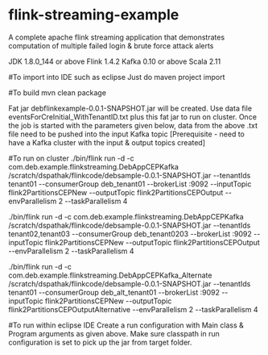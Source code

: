 # flink-streaming-example
A complete apache flink streaming application that demonstrates computation of multiple failed login &amp; brute force attack alerts

JDK 1.8.0_144 or above
Flink 1.4.2
Kafka 0.10 or above
Scala 2.11

#To import into IDE such as eclipse
Just do maven project import

#To build
mvn clean package

Fat jar debflinkexample-0.0.1-SNAPSHOT.jar will be created. Use data file eventsForCreInitial_WithTenantID.txt plus this fat jar to run on cluster.
Once the job is started with the parameters given below, data from the above .txt file need to be pushed into the input Kafka topic 
[Prerequisite - need to have a Kafka cluster with the input & output topics created]

#To run on cluster
./bin/flink run -d -c com.deb.example.flinkstreaming.DebAppCEPKafka /scratch/dspathak/flinkcode/debsample-0.0.1-SNAPSHOT.jar --tenantIds tenant01 --consumerGroup deb_tenant01 --brokerList <host>:9092 --inputTopic flink2PartitionsCEPNew --outputTopic flink2PartitionsCEPOutput --envParallelism 2 --taskParallelism 4

./bin/flink run -d -c com.deb.example.flinkstreaming.DebAppCEPKafka /scratch/dspathak/flinkcode/debsample-0.0.1-SNAPSHOT.jar --tenantIds tenant02,tenant03 --consumerGroup deb_tenant0203 --brokerList <host>:9092 --inputTopic flink2PartitionsCEPNew --outputTopic flink2PartitionsCEPOutput --envParallelism 2 --taskParallelism 4

./bin/flink run -d -c com.deb.example.flinkstreaming.DebAppCEPKafka_Alternate /scratch/dspathak/flinkcode/debsample-0.0.1-SNAPSHOT.jar --tenantIds tenant01 --consumerGroup deb_alt_tenant01 --brokerList <host>:9092 --inputTopic flink2PartitionsCEPNew --outputTopic flink2PartitionsCEPOutputAlternative --envParallelism 2 --taskParallelism 4

#To run within eclipse IDE
Create a run configuration with Main class & Program arguments as given above. Make sure classpath in run configuration is set to pick up the jar from target folder.
